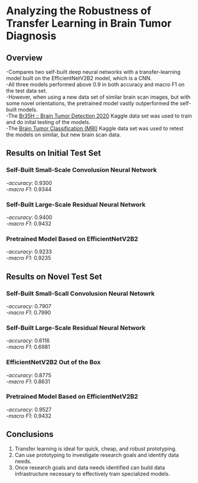 # Analyzing the Robustness of Transfer Learning in Brain Tumor Diagnosis

## Overview

-Compares two self-built deep neural networks with a transfer-learning model built on the EfficientNetV2B2 model, which is a CNN.    
-All three models performed above 0.9 in both accuracy and macro F1 on the test data set.  
-However, when using a new data set of similar brain scan images, but with some novel orientations, the pretrained model vastly outperformed the self-built models.  
-The [Br35H :: Brain Tumor Detection 2020](https://www.kaggle.com/datasets/ahmedhamada0/brain-tumor-detection) Kaggle data set was used to train and do inital testing of the models.  
-The [Brain Tumor Classification (MRI)](https://www.kaggle.com/datasets/sartajbhuvaji/brain-tumor-classification-mri?select=Training) Kaggle data set was used to retest the models on similar, but new brain scan data.

## Results on Initial Test Set

### Self-Built Small-Scale Convolusion Neural Network  
-*accuracy*: 0.9300  
-*macro F1*: 0.9344  

### Self-Built Large-Scale Residual Neural Network
-*accuracy*: 0.9400  
-*macro F1*: 0.9432  

### Pretrained Model Based on EfficientNetV2B2
-*accuracy*: 0.9233  
-*macro F1*: 0.9235  

## Results on Novel Test Set

### Self-Built Small-Scall Convolusion Neural Netowrk  
-*accuracy*: 0.7907  
-*macro F1*: 0.7990  

### Self-Built Large-Scale Residual Neural Network
-*accuracy*: 0.6116  
-*macro F1*: 0.6981  

### EfficientNetV2B2 Out of the Box
-*accuracy*: 0.8775  
-*macro F1*: 0.8631  

### Pretrained Model Based on EfficientNetV2B2
-*accuracy*: 0.9527  
-*macro F1*: 0.9432  

## Conclusions

1. Transfer learning is ideal for quick, cheap, and robust prototyping.  
2. Can use prototyping to investigate research goals and identify data needs.  
3. Once research goals and data needs identified can build data infrastructure necessary to effectively train specialized models.  
